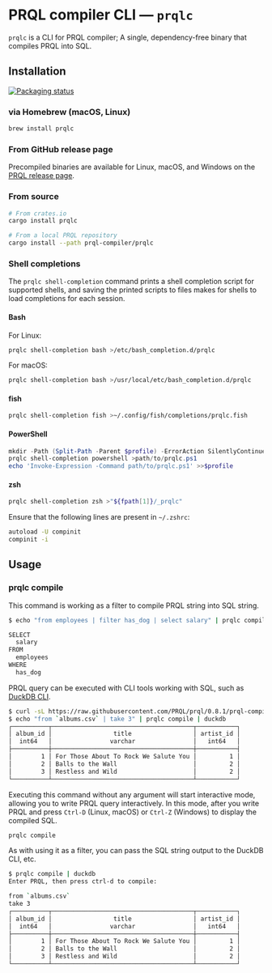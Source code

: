 # PRQL compiler CLI — `prqlc`

`prqlc` is a CLI for PRQL compiler; A single, dependency-free binary that
compiles PRQL into SQL.

## Installation

[![Packaging status](https://repology.org/badge/vertical-allrepos/prqlc.svg)](https://repology.org/project/prqlc/versions)

### via Homebrew (macOS, Linux)

```sh
brew install prqlc
```

### From GitHub release page

Precompiled binaries are available for Linux, macOS, and Windows on the
[PRQL release page](https://github.com/PRQL/prql/releases).

### From source

```sh
# From crates.io
cargo install prqlc
```

```sh
# From a local PRQL repository
cargo install --path prql-compiler/prqlc
```

### Shell completions

The `prqlc shell-completion` command prints a shell completion script for
supported shells, and saving the printed scripts to files makes for shells to
load completions for each session.

#### Bash

For Linux:

```sh
prqlc shell-completion bash >/etc/bash_completion.d/prqlc
```

For macOS:

```sh
prqlc shell-completion bash >/usr/local/etc/bash_completion.d/prqlc
```

#### fish

```sh
prqlc shell-completion fish >~/.config/fish/completions/prqlc.fish
```

#### PowerShell

```powershell
mkdir -Path (Split-Path -Parent $profile) -ErrorAction SilentlyContinue
prqlc shell-completion powershell >path/to/prqlc.ps1
echo 'Invoke-Expression -Command path/to/prqlc.ps1' >>$profile
```

#### zsh

```sh
prqlc shell-completion zsh >"${fpath[1]}/_prqlc"
```

Ensure that the following lines are present in `~/.zshrc`:

```sh
autoload -U compinit
compinit -i
```

## Usage

### prqlc compile

This command is working as a filter to compile PRQL string into SQL string.

```sh
$ echo "from employees | filter has_dog | select salary" | prqlc compile

SELECT
  salary
FROM
  employees
WHERE
  has_dog
```

PRQL query can be executed with CLI tools working with SQL, such as
[DuckDB CLI](https://duckdb.org/docs/api/cli.html).

```sh
$ curl -sL https://raw.githubusercontent.com/PRQL/prql/0.8.1/prql-compiler/tests/integration/data/chinook/albums.csv -o albums.csv
$ echo "from `albums.csv` | take 3" | prqlc compile | duckdb
┌──────────┬───────────────────────────────────────┬───────────┐
│ album_id │                 title                 │ artist_id │
│  int64   │                varchar                │   int64   │
├──────────┼───────────────────────────────────────┼───────────┤
│        1 │ For Those About To Rock We Salute You │         1 │
│        2 │ Balls to the Wall                     │         2 │
│        3 │ Restless and Wild                     │         2 │
└──────────┴───────────────────────────────────────┴───────────┘
```

Executing this command without any argument will start interactive mode,
allowing you to write PRQL query interactively. In this mode, after you write
PRQL and press `Ctrl-D` (Linux, macOS) or `Ctrl-Z` (Windows) to display the
compiled SQL.

```sh
prqlc compile
```

As with using it as a filter, you can pass the SQL string output to the DuckDB
CLI, etc.

```sh
$ prqlc compile | duckdb
Enter PRQL, then press ctrl-d to compile:

from `albums.csv`
take 3
┌──────────┬───────────────────────────────────────┬───────────┐
│ album_id │                 title                 │ artist_id │
│  int64   │                varchar                │   int64   │
├──────────┼───────────────────────────────────────┼───────────┤
│        1 │ For Those About To Rock We Salute You │         1 │
│        2 │ Balls to the Wall                     │         2 │
│        3 │ Restless and Wild                     │         2 │
└──────────┴───────────────────────────────────────┴───────────┘
```
